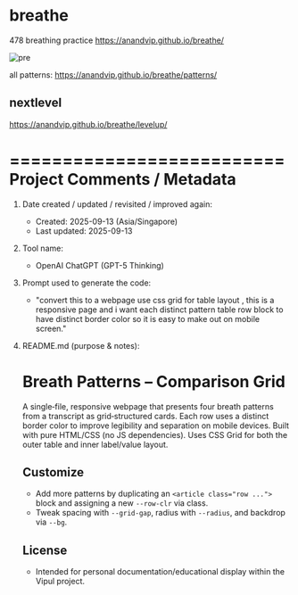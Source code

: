 # breathe
 478 breathing practice
https://anandvip.github.io/breathe/



![pre](https://projects.invisionapp.com/static-signed/live-embed/29415417/384913378/2/latest/b6VzxIJycM3wdeCrw1ANa34gKlYEDhORCHefyPEFcsmd3qTR9nWjxht7kJYp1xHdsMXZqSFcpt933pqu025zSwlE/breathStageOne-2x.png)

all patterns:
https://anandvip.github.io/breathe/patterns/
## nextlevel
https://anandvip.github.io/breathe/levelup/

  ==========================
  Project Comments / Metadata
  ==========================
  1) Date created / updated / revisited / improved again:
     - Created: 2025-09-13 (Asia/Singapore)
     - Last updated: 2025-09-13

  2) Tool name:
     - OpenAI ChatGPT (GPT-5 Thinking)

  3) Prompt used to generate the code:
     - "convert this to a webpage use css grid for table layout , this is a responsive page and i want each distinct pattern table row block to have  distinct border color so it is easy to make out on mobile screen."

  4) README.md (purpose & notes):
     # Breath Patterns – Comparison Grid
     A single‑file, responsive webpage that presents four breath patterns from a transcript as grid‑structured cards. Each row uses a distinct border color to improve legibility and separation on mobile devices. Built with pure HTML/CSS (no JS dependencies). Uses CSS Grid for both the outer table and inner label/value layout.

     ## Customize
     - Add more patterns by duplicating an `<article class="row ...">` block and assigning a new `--row-clr` via class.
     - Tweak spacing with `--grid-gap`, radius with `--radius`, and backdrop via `--bg`.

     ## License
     - Intended for personal documentation/educational display within the Vipul project.

